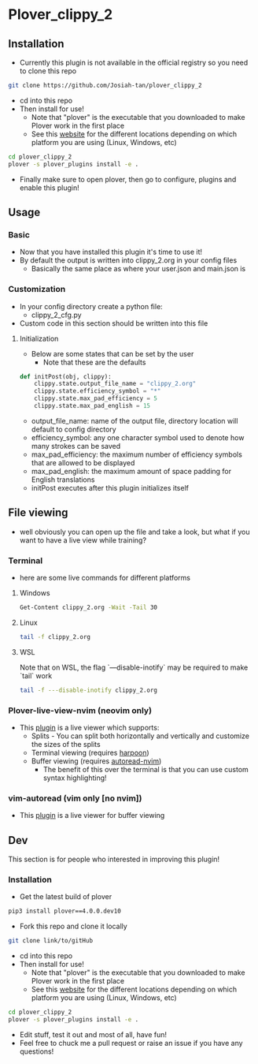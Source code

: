 # Plover\_clippy\_2

## Installation

  - Currently this plugin is not available in the official registry so
    you need to clone this repo

<!-- end list -->

``` bash
git clone https://github.com/Josiah-tan/plover_clippy_2 
```

  - cd into this repo
  - Then install for use\!
      - Note that "plover" is the executable that you downloaded to make
        Plover work in the first place
      - See this
        [website](https://plover.readthedocs.io/en/latest/cli_reference.html)
        for the different locations depending on which platform you are
        using (Linux, Windows, etc)

<!-- end list -->

``` bash
cd plover_clippy_2
plover -s plover_plugins install -e .
```

  - Finally make sure to open plover, then go to configure, plugins and
    enable this plugin\!

## Usage

### Basic

  - Now that you have installed this plugin it's time to use it\!
  - By default the output is written into clippy\_2.org in your config
    files
      - Basically the same place as where your user.json and main.json
        is

### Customization

  - In your config directory create a python file:
      - clippy\_2\_cfg.py
  - Custom code in this section should be written into this file

<!-- end list -->

1.  Initialization
    
      - Below are some states that can be set by the user
          - Note that these are the defaults
    
    <!-- end list -->
    
    ``` python
    def initPost(obj, clippy):
        clippy.state.output_file_name = "clippy_2.org"
        clippy.state.efficiency_symbol = "*"
        clippy.state.max_pad_efficiency = 5
        clippy.state.max_pad_english = 15
    ```
    
      - output\_file\_name: name of the output file, directory location
        will default to config directory
      - efficiency\_symbol: any one character symbol used to denote how
        many strokes can be saved
      - max\_pad\_efficiency: the maximum number of efficiency symbols
        that are allowed to be displayed
      - max\_pad\_english: the maximum amount of space padding for
        English translations
      - initPost executes after this plugin initializes itself

## File viewing

  - well obviously you can open up the file and take a look, but what if
    you want to have a live view while training?

### Terminal

  - here are some live commands for different platforms

<!-- end list -->

1.  Windows
    
    ``` bash
    Get-Content clippy_2.org -Wait -Tail 30
    ```

2.  Linux
    
    ``` bash
    tail -f clippy_2.org
    ```

3.  WSL
    
    Note that on WSL, the flag \`—disable-inotify\` may be required to
    make \`tail\` work
    
    ``` bash
    tail -f ---disable-inotify clippy_2.org
    ```

### Plover-live-view-nvim (neovim only)

  - This [plugin](https://github.com/Josiah-tan/plover-live-view-nvim)
    is a live viewer which supports:
      - Splits - You can split both horizontally and vertically and
        customize the sizes of the splits
      - Terminal viewing (requires
        [harpoon](https://github.com/ThePrimeagen/harpoon))
      - Buffer viewing (requires
        [autoread-nvim](https://github.com/Josiah-tan/autoread-nvim))
          - The benefit of this over the terminal is that you can use
            custom syntax highlighting\!

### vim-autoread (vim only \[no nvim\])

  - This [plugin](https://github.com/chrisbra/vim-autoread) is a live
    viewer for buffer viewing

## Dev

This section is for people who interested in improving this plugin\!

### Installation

  - Get the latest build of plover

<!-- end list -->

``` bash
pip3 install plover==4.0.0.dev10
```

  - Fork this repo and clone it locally

<!-- end list -->

``` bash
git clone link/to/gitHub
```

  - cd into this repo
  - Then install for use\!
      - Note that "plover" is the executable that you downloaded to make
        Plover work in the first place
      - See this
        [website](https://plover.readthedocs.io/en/latest/cli_reference.html)
        for the different locations depending on which platform you are
        using (Linux, Windows, etc)

<!-- end list -->

``` bash
cd plover_clippy_2
plover -s plover_plugins install -e .
```

  - Edit stuff, test it out and most of all, have fun\!
  - Feel free to chuck me a pull request or raise an issue if you have
    any questions\!
